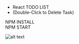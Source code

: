 * React TODO LIST 
* (Double-Click to Delete Task)

NPM INSTALL
<br />
NPM START

![alt text](https://i.imgur.com/OrOEWat.jpg)

